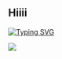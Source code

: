 ## Hiiii
[![Typing SVG](https://readme-typing-svg.demolab.com/?lines=Welcome)](https://git.io/typing-svg)
<!--
**gxxo/gxxo** is a ✨ _special_ ✨ repository because its `README.md` (this file) appears on your GitHub profile.

Here are some ideas to get you started:

- 🔭 I’m currently working on ...
- 🌱 I’m currently learning ...
- 👯 I’m looking to collaborate on ...
- 🤔 I’m looking for help with ...
- 💬 Ask me about ...
- 📫 How to reach me: ...
- 😄 Pronouns: ...
- ⚡ Fun fact: ...
-->
<a href="https://hits.seeyoufarm.com"><img src="https://hits.seeyoufarm.com/api/count/incr/badge.svg?url=https%3A%2F%2Fgithub.com%2Fgxxo&count_bg=%2379C83D&title_bg=%23555555&icon=&icon_color=%23E7E7E7&title=hits&edge_flat=false"/></a>
